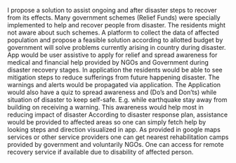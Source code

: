 I propose a solution to assist ongoing and after disaster steps to recover from its effects. Many government schemes (Relief Funds) were specially implemented to help and recover people from disaster. The residents might not aware about such schemes. A platform to collect the data of affected population and propose a feasible solution according to allotted budget by government will solve problems currently arising in country during disaster. App would be user assistive to apply for relief and spread awareness for medical and financial help provided by NGOs and Government during disaster recovery stages.
In application the residents would be able to see mitigation steps to reduce sufferings from future happening disaster. The warnings and alerts would be propagated via application. The Application would also have a quiz to spread awareness and (Do’s and Don’ts) while situation of disaster to keep self-safe. E.g. while earthquake stay away from building on receiving a warning. This awareness would help most in reducing impact of disaster
According to disaster response plan, assistance would be provided to affected areas so one can simply fetch help by looking steps and direction visualized in app. As provided in google maps services or other service providers one can get nearest rehabilitation camps provided by government and voluntarily NGOs. One can access for remote recovery service if available due to disability of affected person. 
